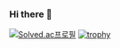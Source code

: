 ### Hi there 👋

[![Solved.ac프로필](http://mazassumnida.wtf/api/v2/generate_badge?boj=tigero456)](https://solved.ac/tigero456)
[![trophy](https://github-profile-trophy.vercel.app/?username=tigero456&theme=chalk&row=1&column=7)](https://github.com/ryo-ma/github-profile-trophy)

<!--
**tigero456/tigero456** is a ✨ _special_ ✨ repository because its `README.md` (this file) appears on your GitHub profile.


Here are some ideas to get you started:

- 🔭 I’m currently working on ...
- 🌱 I’m currently learning ...
- 👯 I’m looking to collaborate on ...
- 🤔 I’m looking for help with ...
- 💬 Ask me about ...
- 📫 How to reach me: ...
- 😄 Pronouns: ...
- ⚡ Fun fact: ...
-->
